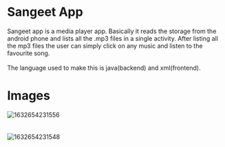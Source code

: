 # Sangeet App
Sangeet app is a media player app. Basically it reads the storage from the android phone and lists all the .mp3 files in a single activity. After listing all the mp3 files the user can simply click on any music and listen to the favourite song.<br>
<br>The language used to make this is java(backend) and xml(frontend).

# Images
![1632654231556](https://user-images.githubusercontent.com/87072667/134805094-047c71d3-36cb-479a-8f08-0ae4d625c87c.jpg)
<br><br><br>
![1632654231548](https://user-images.githubusercontent.com/87072667/134805112-32e3ddb3-5e50-46c9-86b3-71db76f6ff29.jpg)
